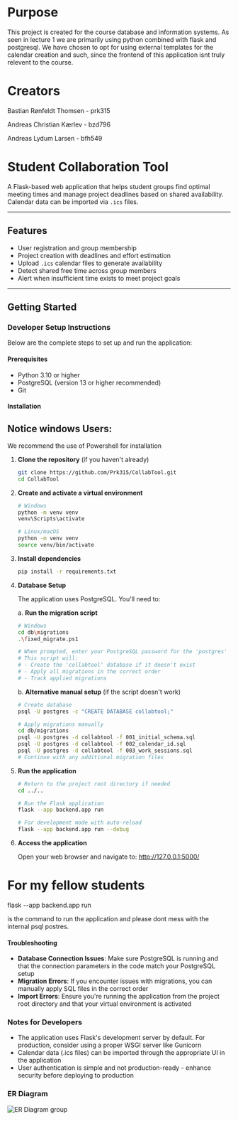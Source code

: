 # Purpose
This project is created for the course database and information systems. As seen in lecture 1 we are primarily using python combined with flask and postgresql. We have chosen to opt for using external templates for the calendar creation and such, since the frontend of this application isnt truly relevent to the course.

# Creators
Bastian Rønfeldt Thomsen - prk315

Andreas Christian Kærlev - bzd796

Andreas Lydum Larsen - bfh549

# Student Collaboration Tool
A Flask-based web application that helps student groups find optimal meeting times and manage project deadlines based on shared availability. Calendar data can be imported via `.ics` files.

---

## Features

- User registration and group membership
- Project creation with deadlines and effort estimation
- Upload `.ics` calendar files to generate availability
- Detect shared free time across group members
- Alert when insufficient time exists to meet project goals

---

## Getting Started

### Developer Setup Instructions

Below are the complete steps to set up and run the application:

#### Prerequisites
- Python 3.10 or higher
- PostgreSQL (version 13 or higher recommended)
- Git

#### Installation
## Notice windows Users:
We recommend the use of Powershell for installation

1. **Clone the repository** (if you haven't already)
   ```bash
   git clone https://github.com/Prk315/CollabTool.git
   cd CollabTool
   ```

2. **Create and activate a virtual environment**
   ```bash
   # Windows
   python -m venv venv
   venv\Scripts\activate

   # Linux/macOS
   python -m venv venv
   source venv/bin/activate
   ```

3. **Install dependencies**
   ```bash
   pip install -r requirements.txt
   ```

4. **Database Setup**
   
   The application uses PostgreSQL. You'll need to:
   
   a. **Run the migration script**
   ```bash
   # Windows
   cd db\migrations
   .\fixed_migrate.ps1
   
   # When prompted, enter your PostgreSQL password for the 'postgres' user
   # This script will:
   # - Create the 'collabtool' database if it doesn't exist
   # - Apply all migrations in the correct order
   # - Track applied migrations
   ```

   b. **Alternative manual setup** (if the script doesn't work)
   ```bash
   # Create database
   psql -U postgres -c "CREATE DATABASE collabtool;"
   
   # Apply migrations manually
   cd db/migrations
   psql -U postgres -d collabtool -f 001_initial_schema.sql
   psql -U postgres -d collabtool -f 002_calendar_id.sql
   psql -U postgres -d collabtool -f 003_work_sessions.sql
   # Continue with any additional migration files
   ```

5. **Run the application**
   ```bash
   # Return to the project root directory if needed
   cd ../..
   
   # Run the Flask application
   flask --app backend.app run
   
   # For development mode with auto-reload
   flask --app backend.app run --debug
   ```

6. **Access the application**
   
   Open your web browser and navigate to: http://127.0.0.1:5000/

# For my fellow students

flask --app backend.app run         

is the command to run the application and please dont mess with the internal psql postres.

#### Troubleshooting

- **Database Connection Issues**: Make sure PostgreSQL is running and that the connection parameters in the code match your PostgreSQL setup
- **Migration Errors**: If you encounter issues with migrations, you can manually apply SQL files in the correct order
- **Import Errors**: Ensure you're running the application from the project root directory and that your virtual environment is activated

### Notes for Developers

- The application uses Flask's development server by default. For production, consider using a proper WSGI server like Gunicorn
- Calendar data (.ics files) can be imported through the appropriate UI in the application
- User authentication is simple and not production-ready - enhance security before deploying to production

### ER Diagram

![ER Diagram group](https://github.com/user-attachments/assets/c621da30-57ea-4bd4-829e-961760dc2ec7)
